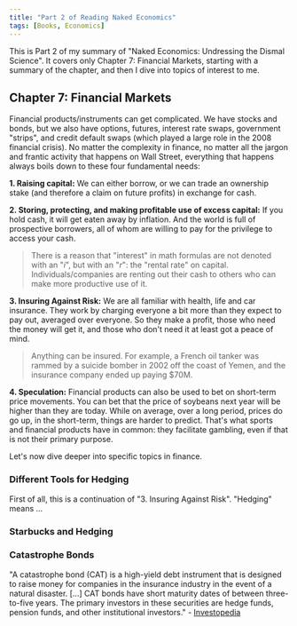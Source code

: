 ```yaml
---
title: "Part 2 of Reading Naked Economics"
tags: [Books, Economics]
---
```


This is Part 2 of my summary of "Naked Economics: Undressing the Dismal Science". It covers only Chapter 7: Financial Markets, starting with a summary of the chapter, and then I dive into topics of interest to me.


## Chapter 7: Financial Markets

Financial products/instruments can get complicated. We have stocks and bonds, but we also have options, futures, interest rate swaps, government "strips", and credit default swaps (which played a large role in the 2008 financial crisis). No matter the complexity in finance, no matter all the jargon and frantic activity that happens on Wall Street, everything that happens always boils down to these four fundamental needs:

**1. Raising capital:** We can either borrow, or we can trade an ownership stake (and therefore a claim on future profits) in exchange for cash.  

**2. Storing, protecting, and making profitable use of excess capital:**  If you hold cash, it will get eaten away by inflation. And the world is full of prospective borrowers, all of whom are willing to pay for the privilege to access your cash. 

> There is a reason that "interest" in math formulas are not denoted with an "*i*", but with an "*r*": the "rental rate" on capital. Individuals/companies are renting out their cash to others who can make more productive use of it. 

**3. Insuring Against Risk:** We are all familiar with health, life and car insurance. They work by charging everyone a bit more than they expect to pay out, averaged over everyone. So they make a profit, those who need the money will get it, and those who don't need it at least got a peace of mind.

> Anything can be insured. For example, a French oil tanker was rammed by a suicide bomber in 2002 off the coast of Yemen, and the insurance company ended up paying $70M.

**4. Speculation:** Financial products can also be used to bet on short-term price movements. You can bet that the price of soybeans next year will be higher than they are today. While on average, over a long period, prices do go up, in the short-term, things are harder to predict. That's what sports and financial products have in common: they facilitate gambling, even if that is not their primary purpose.

Let's now dive deeper into specific topics in finance.

### Different Tools for Hedging

First of all, this is a continuation of "3. Insuring Against Risk". "Hedging" means ...

### Starbucks and Hedging



### Catastrophe Bonds

"A catastrophe bond (CAT) is a high-yield debt instrument that is designed to raise money for companies in the insurance industry in the event of a natural disaster. [...] CAT bonds have short maturity dates of between three-to-five years. The primary investors in these securities are hedge funds, pension funds, and other institutional investors." - [Investopedia](https://www.investopedia.com/terms/c/catastrophebond.asp)

